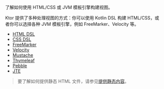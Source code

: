 [//]: # (title: 模板)

<link-summary>了解如何使用 HTML/CSS 或 JVM 模板引擎构建视图。</link-summary>

Ktor 提供了多种处理视图的方式：你可以使用 Kotlin DSL 构建 HTML/CSS，或者你可以选择各种 JVM 模板引擎，例如 FreeMarker、Velocity 等。
* [HTML DSL](server-html-dsl.md)
* [CSS DSL](server-css-dsl.md)
* [FreeMarker](server-freemarker.md)
* [Velocity](server-velocity.md)
* [Mustache](server-mustache.md)
* [Thymeleaf](server-thymeleaf.md)
* [Pebble](server-pebble.md)
* [JTE](server-jte.md)

> 要了解如何提供静态 HTML 文件，请参见[提供静态内容](server-static-content.md)。